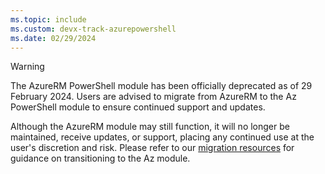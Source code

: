 ```yaml
---
ms.topic: include
ms.custom: devx-track-azurepowershell
ms.date: 02/29/2024
---
```


> [!WARNING]
> The AzureRM PowerShell module has been officially deprecated as of 29 February 2024. Users are
> advised to migrate from AzureRM to the Az PowerShell module to ensure continued support and
> updates.
>
> Although the AzureRM module may still function, it will no longer be maintained, receive updates,
> or support, placing any continued use at the user's discretion and risk. Please refer to our
> [migration resources](https://aka.ms/azpsmigrate) for guidance on transitioning to the Az module.
